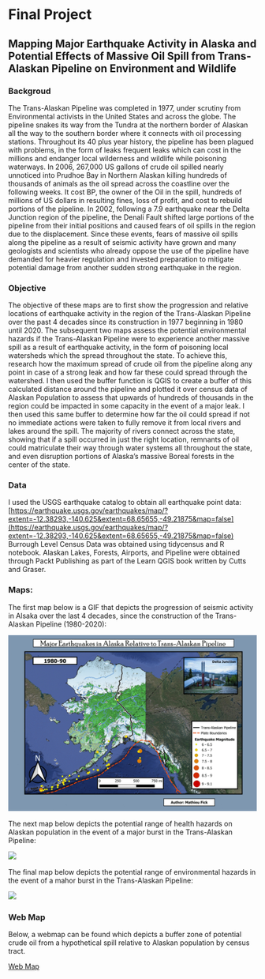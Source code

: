 # Final Project 

## Mapping Major Earthquake Activity in Alaska and Potential Effects of Massive Oil Spill from Trans-Alaskan Pipeline on Environment and Wildlife

### Backgroud
The Trans-Alaskan Pipeline was completed in 1977, under scrutiny from Environmental activists in the United States and across the globe. The pipeline snakes its way from the Tundra at the northern border of Alaskan all the way to the southern border where it connects with oil processing stations. Throughout its 40 plus year history, the pipeline has been plagued with problems, in the form of leaks frequent leaks which can cost in the millions and endanger local wilderness and wildlife while poisoning waterways. In 2006, 267,000 US gallons of crude oil spilled nearly unnoticed into Prudhoe Bay in Northern Alaskan killing hundreds of thousands of animals as the oil spread across the coastline over the following weeks. It cost BP, the owner of the Oil in the spill, hundreds of millions of US dollars in resulting fines, loss of profit, and cost to rebuild portions of the pipeline. In 2002, following a 7.9 earthquake near the Delta Junction region of the pipeline, the Denali Fault shifted large portions of the pipeline from their initial positions and caused fears of oil spills in the region due to the displacement. Since these events, fears of massive oil spills along the pipeline as a result of seismic activity have grown and many geologists and scientists who already oppose the use of the pipeline have demanded for heavier regulation and invested preparation to mitigate potential damage from another sudden strong earthquake in the region. 

### Objective
The objective of these maps are to first show the progression and relative locations of earthquake activity in the region of the Trans-Alaskan Pipeline over the past 4 decades since its construction in 1977 beginning in 1980 until 2020. The subsequent two maps assess the potential environmental hazards if the Trans-Alaskan Pipeline were to experience another massive spill as a result of earthquake activity, in the form of poisoning local watersheds which the spread throughout the state. To achieve this, research how the maximum spread of crude oil from the pipeline along any point in case of a strong leak and how far these could spread through the watershed. I then used the buffer function is QGIS to create a buffer of this calculated distance around the pipeline and plotted it over census data of Alaskan Population to assess that upwards of hundreds of thousands in the region could be impacted in some capacity in the event of a major leak. I then used this same buffer to determine how far the oil could spread if not no immediate actions were taken to fully remove it from local rivers and lakes around the spill. The majority of rivers connect across the state, showing that if a spill occurred in just the right location, remnants of oil could matriculate their way through water systems all throughout the state, and even disruption portions of Alaska’s massive Boreal forests in the center of the state. 

### Data 
I used the USGS earthquake catalog to obtain all earthquake point data:
<br>[https://earthquake.usgs.gov/earthquakes/map/?extent=-12.38293,-140.625&extent=68.65655,-49.21875&map=false](https://earthquake.usgs.gov/earthquakes/map/?extent=-12.38293,-140.625&extent=68.65655,-49.21875&map=false)<br/> 
Burrough Level Census Data was obtained using tidycensus and R notebook. Alaskan Lakes, Forests, Airports, and Pipeline were obtained through Packt Publishing as part of the Learn QGIS book written by Cutts and Graser. 


### Maps:
The first map below is a GIF that depicts the progression of seismic activity in Alsaka over the last 4 decades, since the construction of the Trans-Alaskan Pipeline (1980-2020):

<img src="images/Alaskan_Quakes_GIF (1).gif?raw=true"/>

The next map below depicts the potential range of health hazards on Alaskan population in the event of a major burst in the Trans-Alaskan Pipeline:

<img src="images/Impact of Spill on Population (1).png?raw=true"/>

The final map below depicts the potential range of environmental hazards in the event of a mahor burst in the Trans-Alaskan Pipeline: 

<img src="images/Impact of Spill on Environment and Wildlife (1).png?raw=true"/>

### Web Map

Below, a webmap can be found which depicts a buffer zone of potential crude oil from a hypothetical spill relative to Alaskan population by census tract.

[Web Map](https://github.com/mfick1/mfick1.github.io/tree/master/final_project/GES486_Final_Project_QGIS2Web-20210524T163348Z-001/GES486_Final_Project_QGIS2Web/index.html)
